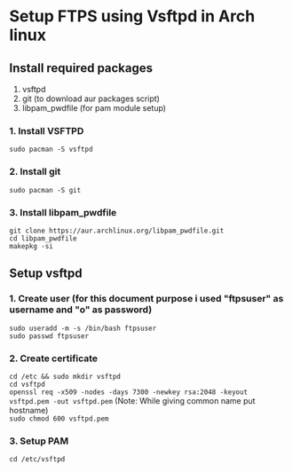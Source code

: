 # Setup FTPS using Vsftpd in Arch linux

## Install required packages
1. vsftpd
2. git (to download aur packages script)
3. libpam_pwdfile (for pam module setup)

### 1. Install VSFTPD
```sudo pacman -S vsftpd```

### 2. Install git
```sudo pacman -S git```

### 3. Install libpam_pwdfile
```git clone https://aur.archlinux.org/libpam_pwdfile.git``` </br>
```cd libpam_pwdfile```</br>
```makepkg -si```</br>

## Setup vsftpd
### 1. Create user (for this document purpose i used "ftpsuser" as username and "o" as password) </br>
```sudo useradd -m -s /bin/bash ftpsuser```</br>
```sudo passwd ftpsuser```</br>

### 2. Create certificate </br>
```cd /etc && sudo mkdir vsftpd```</br>
```cd vsftpd```</br>
```openssl req -x509 -nodes -days 7300 -newkey rsa:2048 -keyout vsftpd.pem -out vsftpd.pem```
(Note: While giving common name put hostname)</br>
```sudo chmod 600 vsftpd.pem``` </br>

### 3. Setup PAM
```cd /etc/vsftpd ``` <br>
